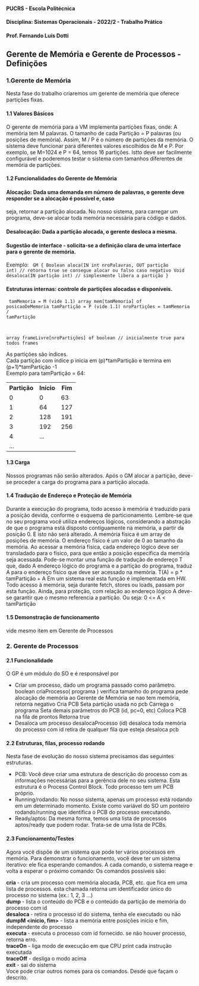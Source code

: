 #### PUCRS - Escola Politécnica
#### Disciplina: Sistemas Operacionais - 2022/2 - Trabalho Prático
#### Prof. Fernando Luís Dotti
## Gerente de Memória e Gerente de Processos - Definições

### 1.Gerente de Memória
Nesta fase do trabalho criaremos um gerente de memória que oferece partições fixas.

#### 1.1 Valores Básicos
O gerente de memória para a VM implementa partições fixas, onde:
 A memória tem M palavras.
 O tamanho de cada Partição = P palavras (ou posições de memória).
Assim, M / P é o número de partições da memória.
O sistema deve funcionar para diferentes valores escolhidos de M e P. Por exemplo, se M=1024 e P = 64, temos 16
partições. Istto deve ser facilmente configurável e poderemos testar o sistema com tamanhos diferentes de memória de
partições.

#### 1.2 Funcionalidades do Gerente de Memória

#### Alocação: Dada uma demanda em número de palavras, o gerente deve responder se a alocação é possível e, caso
 seja, retornar a partição alocada.
 No nosso sistema, para carregar um programa, deve-se alocar toda memória necessária para código e dados.

#### Desalocação: Dada a partição alocada, o gerente desloca a mesma.

#### Sugestão de interface - solicita-se a definição clara de uma interface para o gerente de memória.
 
 Exemplo:
 <code> GM {
            Boolean aloca(IN int nroPalavras, OUT partição int)
            // retorna true se consegue alocar ou falso caso negativo
            Void desaloca(IN partição int)
            // simplesmente libera a partição
        }
 </code>

#### Estruturas internas: controle de partições alocadas e disponíveis.
 <code> tamMemoria = M (vide 1.1)
 array mem[tamMemoria] of posicaoDeMemoria
 tamPartição = P (vide 1.1)
 nroPartições = tamMemoria / tamPartição

 array frameLivre[nroPartições] of boolean // inicialmente true para todos frames
 </code>
 
 As partições são índices. <br>
 Cada partição com índice p inicia em (p)*tamPartição e termina em (p+1)*tamPartição -1 <br>
 Exemplo para tamPartição = 64:
 
 <table>
  <colgroup>
    <col class="column1">
    <col class="columns2plus3" span="2">
  </colgroup>
  <tr>
    <th>Partição</th>
    <th>Início</th>
    <th>Fim</th>
  </tr>
  <tr>
    <td>0</td>
    <td>0</td>
    <td>63</td>
  </tr>
  <tr>
    <td>1</td>
    <td>64</td>
    <td>127</td>
  </tr>
  <tr>
    <td>2</td>
    <td>128</td>
    <td>191</td>
  </tr>
  <tr>
    <td>3</td>
    <td>192</td>
    <td>256</td>
  </tr>
  <tr>
    <td>4</td>
    <td>...</td>
    <td></td>
  </tr>
    <tr>
    <td>...</td>
    <td></td>
    <td></td>
  </tr>
</table> 

#### 1.3 Carga
Nossos programas não serão alterados. Após o GM alocar a partição, deve-se proceder a carga do programa para a
partição alocada.

#### 1.4 Tradução de Endereço e Proteção de Memória
Durante a execução do programa, todo acesso à memória é traduzido para a posição devida, conforme o esquema de
particionamento. Lembre-se que no seu programa você utiliza endereços lógicos, considerando a abstração de que o
programa está disposto contiguamente na memória, a partir da posição 0. E isto não será alterado. A memória física é um
array de posições de memória. O endereço físico é um valor de 0 ao tamanho da memória. Ao acessar a memória física,
cada endereço lógico deve ser transladado para o físico, para que então a posição específica da memória seja acessada.
Pode-se montar uma função de tradução de endereço T que, dado A endereço lógico do programa e a partição do programa,
traduz A para o endereço físico que deve ser acessado na memória.
T(A) = p * tamPartição + A
Em um sistema real esta função é implementada em HW. Todo acesso à memória, seja durante fetch, stores ou loads,
passam por esta função.
Ainda, para proteção, com relação ao endereço lógico A deve-se garantir que o mesmo referencia a partição.
Ou seja: 0 <= A < tamPartição

#### 1.5 Demonstração de funcionamento
 vide mesmo item em Gerente de Processos

### 2. Gerente de Processos

#### 2.1 Funcionalidade

O GP é um módulo do SO e é responsável por
<ul>
  <li> Criar um processo, dado um programa passado como parâmetro.
       boolean criaProcesso( programa )
       verifica tamanho do programa
       pede alocação de memória ao Gerente de Memória
       se nao tem memória, retorna negativo
       Cria PCB
       Seta partição usada no pcb
       Carrega o programa
       Seta demais parâmetros do PCB (id, pc=0, etc)
       Coloca PCB na fila de prontos
       Retorna true
  </li>
  <li> Desaloca um processo
       desalocaProcesso (id)
       desaloca toda memória do processo com id
       retira de qualquer fila que esteja
       desaloca pcb
  </li>
</ul>

#### 2.2 Estruturas, filas, processo rodando
Nesta fase de evolução do nosso sistema precisamos das seguintes estruturas.

<ul>
  <li>
      PCB: Você deve criar uma estrutura de descrição do processo com as informações necessárias para a gerência dele
      no seu sistema. Esta estrutura é o Process Control Block. Todo processo tem um PCB próprio.
  </li>
  <li>
      Running/rodando: No nosso sistema, apenas um processo está rodando em um determinado momento. Existe
      como variável do SO um ponteiro rodando/running que identifica o PCB do processo executando.
  </li>
  <li>
      Ready/aptos: Da mesma forma, temos uma lista de processos aptos/ready que podem rodar. Trata-se de uma lista
      de PCBs.
  </li>
</ul>

#### 2.3 Funcionamento/Testes
Agora você dispõe de um sistema que pode ter vários processos em memória. Para demonstrar o funcionamento, você deve
ter um sistema iterativo: ele fica esperando comandos. A cada comando, o sistema reage e volta a esperar o próximo
comando: Os comandos possíveis são:

 <b>cria <nomeDePrograma></b> - cria um processo com memória alocada, PCB, etc. que fica em uma lista de processos.
 esta chamada retorna um identificador único do processo no sistema (ex.: 1, 2, 3 …)<br>
 <b>dump <id></b> - lista o conteúdo do PCB e o conteúdo da partição de memória do processo com id<br>
 <b>desaloca <id></b> - retira o processo id do sistema, tenha ele executado ou não<br>
 <b>dumpM <inicio, fim></b> - lista a memória entre posições início e fim, independente do processo<br>
 <b>executa <id></b> - executa o processo com id fornecido. se não houver processo, retorna erro.<br>
 <b>traceOn</b> - liga modo de execução em que CPU print cada instrução executada<br>
 <b>traceOff</b> - desliga o modo acima<br>
 <b>exit</b> - sai do sistema<br>
Voce pode criar outros nomes para os comandos. Desde que façam o descrito.
